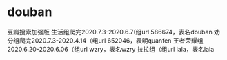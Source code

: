 # douban
豆瓣搜索加强版
生活组爬完2020.7.3-2020.6.7(组url 586674，表名douban
劝分组爬完2020.7.3-2020.4.14（组url 652046，表明quanfen
王者荣耀组2020.6.20-2020.6.06（组url wzry，表名wzry
拉拉组（组url lala，表名lala
